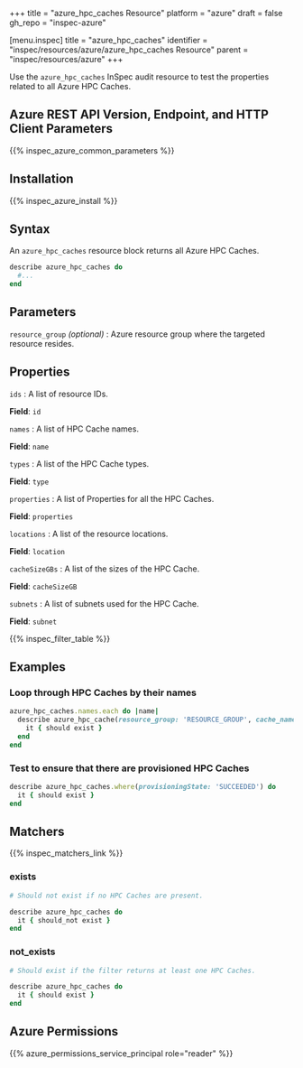 +++
title = "azure_hpc_caches Resource"
platform = "azure"
draft = false
gh_repo = "inspec-azure"

[menu.inspec]
title = "azure_hpc_caches"
identifier = "inspec/resources/azure/azure_hpc_caches Resource"
parent = "inspec/resources/azure"
+++

Use the `azure_hpc_caches` InSpec audit resource to test the properties related to all Azure HPC Caches.

## Azure REST API Version, Endpoint, and HTTP Client Parameters

{{% inspec_azure_common_parameters %}}

## Installation

{{% inspec_azure_install %}}

## Syntax

An `azure_hpc_caches` resource block returns all Azure HPC Caches.

```ruby
describe azure_hpc_caches do
  #...
end
```

## Parameters

`resource_group` _(optional)_
: Azure resource group where the targeted resource resides.

## Properties

`ids`
: A list of resource IDs.

**Field**: `id`

`names`
: A list of HPC Cache names.

**Field**: `name`

`types`
: A list of the HPC Cache types.

**Field**: `type`

`properties`
: A list of Properties for all the HPC Caches.

**Field**: `properties`

`locations`
: A list of the resource locations.

**Field**: `location`

`cacheSizeGBs`
: A list of the sizes of the HPC Cache.

**Field**: `cacheSizeGB`

`subnets`
: A list of subnets used for the HPC Cache.

**Field**: `subnet`

{{% inspec_filter_table %}}

## Examples

### Loop through HPC Caches by their names

```ruby
azure_hpc_caches.names.each do |name|
  describe azure_hpc_cache(resource_group: 'RESOURCE_GROUP', cache_name: 'HPC_CACHE_NAME', name: name) do
    it { should exist }
  end
end
```

### Test to ensure that there are provisioned HPC Caches

```ruby
describe azure_hpc_caches.where(provisioningState: 'SUCCEEDED') do
  it { should exist }
end
```

## Matchers

{{% inspec_matchers_link %}}

### exists

```ruby
# Should not exist if no HPC Caches are present.

describe azure_hpc_caches do
  it { should_not exist }
end
```

### not_exists

```ruby
# Should exist if the filter returns at least one HPC Caches.

describe azure_hpc_caches do
  it { should exist }
end
```

## Azure Permissions

{{% azure_permissions_service_principal role="reader" %}}
